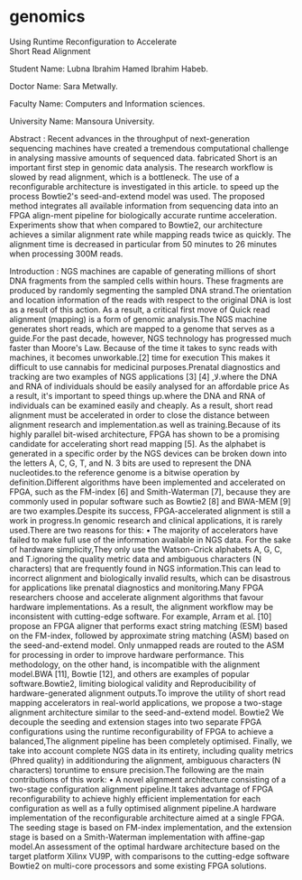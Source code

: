 # genomics
Using Runtime Reconfiguration to Accelerate   
                          Short Read Alignment







Student Name: Lubna Ibrahim Hamed Ibrahim Habeb.

Doctor Name: Sara Metwally.

Faculty Name: Computers and Information sciences.

University Name: Mansoura University. 



Abstract : Recent advances in the throughput of next-generation sequencing machines have created a tremendous computational challenge in analysing massive amounts of sequenced data. fabricated Short is an important first step in genomic data analysis. The research workflow is slowed by read alignment, which is a bottleneck. The use of a reconfigurable architecture is investigated in this article. to speed up the process Bowtie2's seed-and-extend model was used. The proposed method integrates all available information from sequencing data into an FPGA align-ment pipeline for biologically accurate runtime acceleration. Experiments show that when compared to Bowtie2, our architecture achieves a similar alignment rate while mapping reads twice as quickly. The alignment time is decreased in particular from 50 minutes to 26 minutes when processing 300M reads.

Introduction : NGS machines are capable of generating millions of short DNA fragments from the sampled cells within hours. These fragments are produced by randomly segmenting the sampled DNA strand.The orientation and location information of the reads with respect to the original DNA is lost as a result of this action. As a result, a critical first move of Quick read alignment (mapping) is a form of genomic analysis.The NGS machine generates short reads, which are mapped to a genome that serves as a guide.For the past decade, however, NGS technology has progressed much faster than Moore's Law. Because of the time it takes to sync reads with machines, it becomes unworkable.[2] time for execution This makes it difficult to use cannabis for medicinal purposes.Prenatal diagnostics and tracking are two examples of NGS applications [3] لا, [4].where the DNA and RNA of individuals should be easily analysed for an affordable price As a result, it's important to speed things up.where the DNA and RNA of individuals can be examined easily and cheaply. As a result, short read alignment must be accelerated in order to close the distance between alignment research and implementation.as well as training.Because of its highly parallel bit-wised architecture, FPGA has shown to be a promising candidate for accelerating short read mapping [5]. As the alphabet is generated in a specific order by the NGS devices can be broken down into the letters A, C, G, T, and N. 3 bits are used to represent the DNA nucleotides.to the reference genome is a bitwise operation by definition.Different algorithms have been implemented and accelerated on FPGA, such as the FM-index [6] and Smith-Waterman [7], because they are commonly used in popular software such as Bowtie2 [8] and BWA-MEM [9] are two examples.Despite its success, FPGA-accelerated alignment is still a work in progress.In genomic research and clinical applications, it is rarely used.There are two reasons for this: • The majority of accelerators have failed to make full use of the information available in NGS data. For the sake of hardware simplicity,They only use the Watson-Crick alphabets A, G, C, and T.ignoring the quality metric data and ambiguous characters (N characters) that are frequently found in NGS information.This can lead to incorrect alignment and biologically invalid results, which can be disastrous for applications like prenatal diagnostics and monitoring.Many FPGA researchers choose and accelerate alignment algorithms that favour hardware implementations. As a result, the alignment workflow may be inconsistent with cutting-edge software. For example, Arram et al. [10] propose an FPGA aligner that performs exact string matching (ESM) based on the FM-index, followed by approximate string matching (ASM) based on the seed-and-extend model. Only unmapped reads are routed to the ASM for processing in order to improve hardware performance. This methodology, on the other hand, is incompatible with the alignment model.BWA [11], Bowtie [12], and others are examples of popular software.Bowtie2, limiting biological validity and Reproducibility of hardware-generated alignment outputs.To improve the utility of short read mapping accelerators in real-world applications, we propose a two-stage alignment architecture similar to the seed-and-extend model. Bowtie2 We decouple the seeding and extension stages into two separate FPGA configurations using the runtime reconfigurability of FPGA to achieve a balanced,The alignment pipeline has been completely optimised. Finally, we take into account complete NGS data in its entirety, including quality metrics (Phred quality) in additionduring the alignment, ambiguous characters (N characters) toruntime to ensure precision.The following are the main contributions of this work: • A novel alignment architecture consisting of a two-stage configuration alignment pipeline.It takes advantage of FPGA reconfigurability to achieve highly efficient implementation for each configuration as well as a fully optimised alignment pipeline.A hardware implementation of the reconfigurable architecture aimed at a single FPGA. The seeding stage is based on FM-index implementation, and the extension stage is based on a Smith-Waterman implementation with affine-gap model.An assessment of the optimal hardware architecture based on the target platform Xilinx VU9P, with comparisons to the cutting-edge software Bowtie2 on multi-core processors and some existing FPGA solutions.
